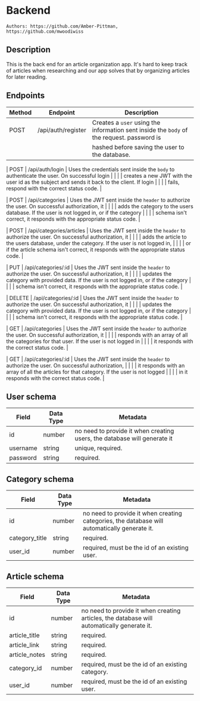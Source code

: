 # Backend
    Authors: https://github.com/Amber-Pittman, https://github.com/mwoodiwiss

## Description

This is the back end for an article organization app. It's hard to keep track of articles when researching and our app solves that by 
organizing articles for later reading.

## Endpoints

| Method | Endpoint                      | Description                                                                                  |
| ------ | ----------------------------  | -------------------------------------------------------------------------------------------- |
| POST   | /api/auth/register            | Creates a `user` using the information sent inside the `body` of the request. password is    |
|        |                               | hashed before saving the user to the database.                                               |

| POST   | /api/auth/login               | Uses the credentials sent inside the `body` to authenticate the user. On successful login    |
|        |                               | creates a new JWT with the user id as the subject and sends it back to the client. If login  |
|        |                               | fails, respond with the correct status code.                                                 |

| POST   | /api/categories               | Uses the JWT sent inside the `header` to authorize the user. On successful authorization, it |
|        |                               | adds the category to the users database. If the user is not logged in, or if the category    |
|        |                               | schema isn't correct, it responds with the appropriate status code.                          |

| POST   | /api/categories/articles      | Uses the JWT sent inside the `header` to authorize the user. On successful authorization, it |
|        |                               | adds the article to the users database, under the category. If the user is not logged in,    |
|        |                               | or if the article schema isn't correct, it responds with the appropriate status code.        |

| PUT    | /api/categories/:id           | Uses the JWT sent inside the `header` to authorize the user. On successful authorization, it |
|        |                               | updates the category with provided data. If the user is not logged in, or if the category    |
|        |                               | schema isn't correct, it responds with the appropriate status code.                          |

| DELETE | /api/categories/:id           | Uses the JWT sent inside the `header` to authorize the user. On successful authorization, it |
|        |                               | updates the category with provided data. If the user is not logged in, or if the category    |
|        |                               | schema isn't correct, it responds with the appropriate status code.                          |

| GET    | /api/categories               | Uses the JWT sent inside the `header` to authorize the user. On successful authorization, it |
|        |                               | responds with an array of all the categories for that user. If the user is not logged in     |
|        |                               | it responds with the correct status code.                                                    |

| GET    | /api/categories/:id           | Uses the JWT sent inside the `header` to authorize the user. On successful authorization,    |
|        |                               | it responds with an array of all the articles for that category. If the user is not logged   |
|        |                               | in it responds with the correct status code.                                                 |

## User schema

| Field            | Data Type | Metadata                                                                                               |
| ---------------- | --------- | ------------------------------------------------------------------------------------------------------ |
| id               | number    | no need to provide it when creating users, the database will generate it                               |
| username         | string    | unique, required.                                                                                      |
| password         | string    | required.                                                                                              |

## Category schema

| Field            | Data Type | Metadata                                                                                               |
| ---------------- | --------- | ------------------------------------------------------------------------------------------------------ |
| id               | number    | no need to provide it when creating categories, the database will automatically generate it.           |
| category_title   | string    | required.                                                                                              |
| user_id          | number    | required, must be the id of an existing user.                                                          |

## Article schema

| Field            | Data Type | Metadata                                                                                               |
| -------------    | --------- | ------------------------------------------------------------------------------------------------------ |
| id               | number    | no need to provide it when creating articles, the database will automatically generate it.             |
| article_title    | string    | required.                                                                                              |
| article_link     | string    | required.                                                                                              |
| article_notes    | string    | required.                                                                                              |
| category_id      | number    | required, must be the id of an existing category.                                                      |
| user_id          | number    | required, must be the id of an existing user.                                                          |